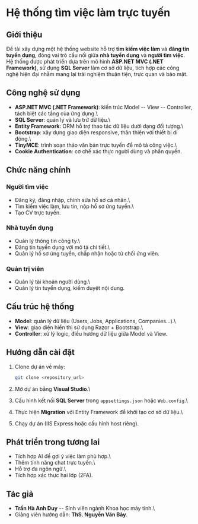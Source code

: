 # Hệ thống tìm việc làm trực tuyến

## Giới thiệu

Đề tài xây dựng một hệ thống website hỗ trợ **tìm kiếm việc làm** và
**đăng tin tuyển dụng**, đóng vai trò cầu nối giữa **nhà tuyển dụng** và
**người tìm việc**.\
Hệ thống được phát triển dựa trên mô hình **ASP.NET MVC (.NET
Framework)**, sử dụng **SQL Server** làm cơ sở dữ liệu, tích hợp các
công nghệ hiện đại nhằm mang lại trải nghiệm thuận tiện, trực quan và
bảo mật.

## Công nghệ sử dụng

-   **ASP.NET MVC (.NET Framework)**: kiến trúc Model -- View --
    Controller, tách biệt các tầng của ứng dụng.\
-   **SQL Server**: quản lý và lưu trữ dữ liệu.\
-   **Entity Framework**: ORM hỗ trợ thao tác dữ liệu dưới dạng đối
    tượng.\
-   **Bootstrap**: xây dựng giao diện responsive, thân thiện với thiết
    bị di động.\
-   **TinyMCE**: trình soạn thảo văn bản trực tuyến để mô tả công việc.\
-   **Cookie Authentication**: cơ chế xác thực người dùng và phân quyền.

## Chức năng chính

### Người tìm việc

-   Đăng ký, đăng nhập, chỉnh sửa hồ sơ cá nhân.\
-   Tìm kiếm việc làm, lưu tin, nộp hồ sơ ứng tuyển.\
-   Tạo CV trực tuyến.

### Nhà tuyển dụng

-   Quản lý thông tin công ty.\
-   Đăng tin tuyển dụng với mô tả chi tiết.\
-   Quản lý hồ sơ ứng tuyển, chấp nhận hoặc từ chối ứng viên.

### Quản trị viên

-   Quản lý tài khoản người dùng.\
-   Quản lý tin tuyển dụng, kiểm duyệt nội dung.

## Cấu trúc hệ thống

-   **Model**: quản lý dữ liệu (Users, Jobs, Applications,
    Companies...).\
-   **View**: giao diện hiển thị sử dụng Razor + Bootstrap.\
-   **Controller**: xử lý logic, điều hướng dữ liệu giữa Model và View.

## Hướng dẫn cài đặt

1.  Clone dự án về máy:

    ``` bash
    git clone <repository_url>
    ```

2.  Mở dự án bằng **Visual Studio**.\

3.  Cấu hình kết nối **SQL Server** trong `appsettings.json` hoặc
    `Web.config`.\

4.  Thực hiện **Migration** với Entity Framework để khởi tạo cơ sở dữ
    liệu.\

5.  Chạy dự án (IIS Express hoặc cấu hình host riêng).

## Phát triển trong tương lai

-   Tích hợp AI để gợi ý việc làm phù hợp.\
-   Thêm tính năng chat trực tuyến.\
-   Hỗ trợ đa ngôn ngữ.\
-   Tích hợp xác thực hai lớp (2FA).

## Tác giả

-   **Trần Hà Anh Duy** -- Sinh viên ngành Khoa học máy tính.\
-   Giảng viên hướng dẫn: **ThS. Nguyễn Văn Bảy**.
